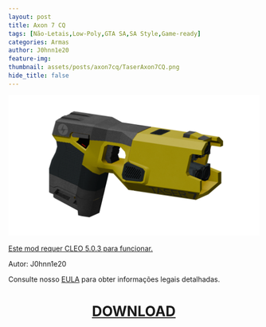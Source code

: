 ```yaml
---
layout: post
title: Axon 7 CQ
tags: [Não-Letais,Low-Poly,GTA SA,SA Style,Game-ready]
categories: Armas
author: J0hnn1e20
feature-img:
thumbnail: assets/posts/axon7cq/TaserAxon7CQ.png
hide_title: false
---
```

![Axon7CQ](/assets/posts/axon7cq/TaserAxon7CQ.png)

[Este mod requer CLEO 5.0.3 para funcionar.](https://github.com/cleolibrary/CLEO5/releases/tag/v5.0.3)

Autor: J0hnn1e20

Consulte nosso [EULA](https://j0hnn1e20.github.io/EULA.html) para obter informações legais detalhadas.

<h1 style="text-align: center; color: white;">
    <a href="/assets/posts/axon7cq/TaserAxon7CQ.zip" download>DOWNLOAD</a>
<h1>
